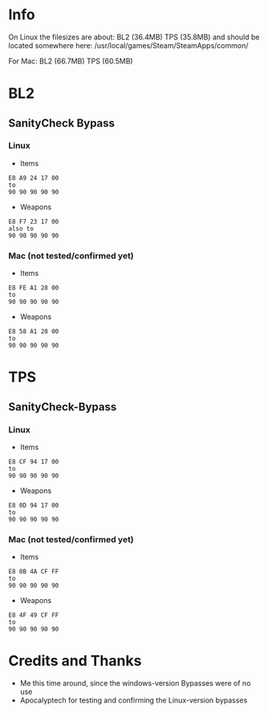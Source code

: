 # Info
On Linux the filesizes are about:
BL2 (36.4MB)
TPS (35.8MB)
and should be located somewhere here:
/usr/local/games/Steam/SteamApps/common/<YOUR GAME>

For Mac:
BL2 (66.7MB)
TPS (60.5MB)


# BL2
## SanityCheck Bypass
### Linux
- Items
```
E8 A9 24 17 00
to
90 90 90 90 90
```

- Weapons
```
E8 F7 23 17 00
also to
90 90 90 90 90
```

### Mac (not tested/confirmed yet)
- Items
```
E8 FE A1 28 00
to
90 90 90 90 90
```

- Weapons
```
E8 58 A1 28 00
to
90 90 90 90 90
```

# TPS
## SanityCheck-Bypass
### Linux
- Items
```
E8 CF 94 17 00
to
90 90 90 90 90
```

- Weapons
```
E8 0D 94 17 00
to
90 90 90 90 90
```

### Mac (not tested/confirmed yet)
- Items
```
E8 0B 4A CF FF
to
90 90 90 90 90
```

- Weapons
```
E8 4F 49 CF FF
to
90 90 90 90 90
```

# Credits and Thanks
- Me this time around, since the windows-version Bypasses were of no use
- Apocalyptech for testing and confirming the Linux-version bypasses